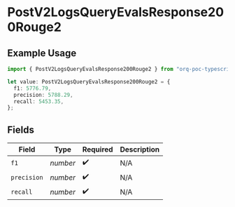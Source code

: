 # PostV2LogsQueryEvalsResponse200Rouge2

## Example Usage

```typescript
import { PostV2LogsQueryEvalsResponse200Rouge2 } from "orq-poc-typescript-multi-env-version/models/operations";

let value: PostV2LogsQueryEvalsResponse200Rouge2 = {
  f1: 5776.79,
  precision: 5788.29,
  recall: 5453.35,
};
```

## Fields

| Field              | Type               | Required           | Description        |
| ------------------ | ------------------ | ------------------ | ------------------ |
| `f1`               | *number*           | :heavy_check_mark: | N/A                |
| `precision`        | *number*           | :heavy_check_mark: | N/A                |
| `recall`           | *number*           | :heavy_check_mark: | N/A                |